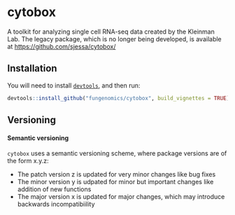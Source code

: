 # cytobox
A toolkit for analyzing single cell RNA-seq data created by the Kleinman Lab. The legacy package,
which is no longer being developed, is available at https://github.com/sjessa/cytobox/

## Installation

You will need to install [`devtools`](https://cran.r-project.org/web/packages/devtools/), and then run:

```r
devtools::install_github("fungenomics/cytobox", build_vignettes = TRUE)

```

## Versioning

#### Semantic versioning

`cytobox` uses a semantic versioning scheme, where package versions are of the form x.y.z:

- The patch version z is updated for very minor changes like bug fixes
- The minor version y is udpated for minor but important changes like addition of new functions
- The major version x is updated for major changes, which may introduce backwards incompatibiility
